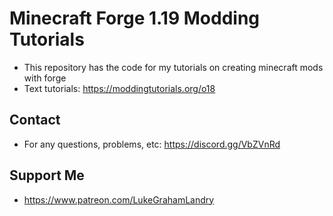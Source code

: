 # Minecraft Forge 1.19 Modding Tutorials
- This repository has the code for my tutorials on creating minecraft mods with forge
- Text tutorials: https://moddingtutorials.org/o18

## Contact
- For any questions, problems, etc: https://discord.gg/VbZVnRd

## Support Me
- https://www.patreon.com/LukeGrahamLandry
 